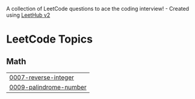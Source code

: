 A collection of LeetCode questions to ace the coding interview! - Created using [LeetHub v2](https://github.com/arunbhardwaj/LeetHub-2.0)
<!---LeetCode Topics Start-->
# LeetCode Topics
## Math
|  |
| ------- |
| [0007-reverse-integer](https://github.com/atulpandey2626/leetcode/tree/master/0007-reverse-integer) |
| [0009-palindrome-number](https://github.com/atulpandey2626/leetcode/tree/master/0009-palindrome-number) |
<!---LeetCode Topics End-->